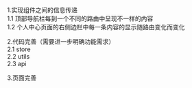 1.实现组件之间的信息传递  
1.1 顶部导航栏每到一个不同的路由中呈现不一样的内容  
1.2 个人中心页面的右侧边栏中每一条内容的显示随路由变化而变化  

2.代码完善（需要进一步明确功能需求）  
2.1 store  
2.2 utils  
2.3 api  

3.页面完善
